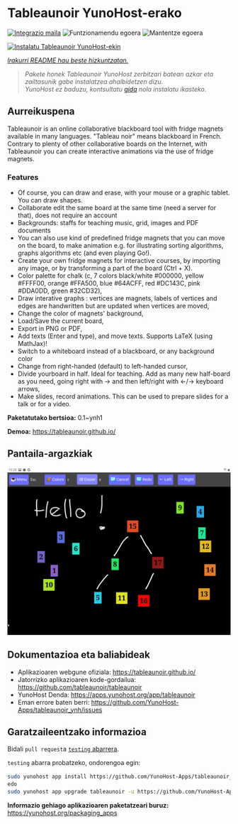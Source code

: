<!--
Ohart ongi: README hau automatikoki sortu da <https://github.com/YunoHost/apps/tree/master/tools/readme_generator>ri esker
EZ editatu eskuz.
-->

# Tableaunoir YunoHost-erako

[![Integrazio maila](https://dash.yunohost.org/integration/tableaunoir.svg)](https://ci-apps.yunohost.org/ci/apps/tableaunoir/) ![Funtzionamendu egoera](https://ci-apps.yunohost.org/ci/badges/tableaunoir.status.svg) ![Mantentze egoera](https://ci-apps.yunohost.org/ci/badges/tableaunoir.maintain.svg)

[![Instalatu Tableaunoir YunoHost-ekin](https://install-app.yunohost.org/install-with-yunohost.svg)](https://install-app.yunohost.org/?app=tableaunoir)

*[Irakurri README hau beste hizkuntzatan.](./ALL_README.md)*

> *Pakete honek Tableaunoir YunoHost zerbitzari batean azkar eta zailtasunik gabe instalatzea ahalbidetzen dizu.*  
> *YunoHost ez baduzu, kontsultatu [gida](https://yunohost.org/install) nola instalatu ikasteko.*

## Aurreikuspena

Tableaunoir is an online collaborative blackboard tool with fridge magnets available in many languages. "Tableau noir" means blackboard in French. Contrary to plenty of other collaborative boards on the Internet, with Tableaunoir you can create interactive animations via the use of fridge magnets.

### Features

- Of course, you can draw and erase, with your mouse or a graphic tablet. You can draw shapes.
- Collaborate edit the same board at the same time (need a server for that), does not require an account
- Backgrounds: staffs for teaching music, grid, images and PDF documents
- You can also use kind of predefined fridge magnets that you can move on the board, to make animation e.g. for illustrating sorting algorithms, graphs algorithms etc (and even playing Go!).
- Create your own fridge magnets for interactive courses, by importing any image, or by transforming a part of the board (Ctrl + X).
- Color palette for chalk (c, 7 colors black/white #000000, yellow #FFFF00, orange #FFA500, blue #64ACFF, red #DC143C, pink #DDA0DD, green #32CD32),
- Draw interative graphs : vertices are magnets, labels of vertices and edges are handwritten but are updated when vertices are moved,
- Change the color of magnets' background,
- Load/Save the current board,
- Export in PNG or PDF,
- Add texts (Enter and type), and move texts. Supports LaTeX (using MathJax)!
- Switch to a whiteboard instead of a blackboard, or any background color
- Change from right-handed (default) to left-handed cursor,
- Divide yourboard in half. Ideal for teaching. Add as many new half-board as you need, going right with → and then left/right with ←/→ keyboard arrows,
- Make slides, record animations. This can be used to prepare slides for a talk or for a video.


**Paketatutako bertsioa:** 0.1~ynh1

**Demoa:** <https://tableaunoir.github.io/>

## Pantaila-argazkiak

![Tableaunoir(r)en pantaila-argazkia](./doc/screenshots/screenshot.jpg)

## Dokumentazioa eta baliabideak

- Aplikazioaren webgune ofiziala: <https://tableaunoir.github.io/>
- Jatorrizko aplikazioaren kode-gordailua: <https://github.com/tableaunoir/tableaunoir>
- YunoHost Denda: <https://apps.yunohost.org/app/tableaunoir>
- Eman errore baten berri: <https://github.com/YunoHost-Apps/tableaunoir_ynh/issues>

## Garatzaileentzako informazioa

Bidali `pull request`a [`testing` abarrera](https://github.com/YunoHost-Apps/tableaunoir_ynh/tree/testing).

`testing` abarra probatzeko, ondorengoa egin:

```bash
sudo yunohost app install https://github.com/YunoHost-Apps/tableaunoir_ynh/tree/testing --debug
edo
sudo yunohost app upgrade tableaunoir -u https://github.com/YunoHost-Apps/tableaunoir_ynh/tree/testing --debug
```

**Informazio gehiago aplikazioaren paketatzeari buruz:** <https://yunohost.org/packaging_apps>
